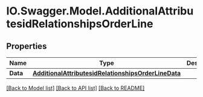 # IO.Swagger.Model.AdditionalAttributesidRelationshipsOrderLine
## Properties

Name | Type | Description | Notes
------------ | ------------- | ------------- | -------------
**Data** | [**AdditionalAttributesidRelationshipsOrderLineData**](AdditionalAttributesidRelationshipsOrderLineData.md) |  | [optional] 

[[Back to Model list]](../README.md#documentation-for-models) [[Back to API list]](../README.md#documentation-for-api-endpoints) [[Back to README]](../README.md)

